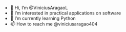 - 👋 Hi, I’m @ViniciusAragaoL
- 👀 I’m interested in practical applications on software
- 🌱 I’m currently learning Python
- 📫 How to reach me @viniciusaragao404

<!---
ViniciusAragaoL/ViniciusAragaoL is a ✨ special ✨ repository because its `README.md` (this file) appears on your GitHub profile.
You can click the Preview link to take a look at your changes.
--->
